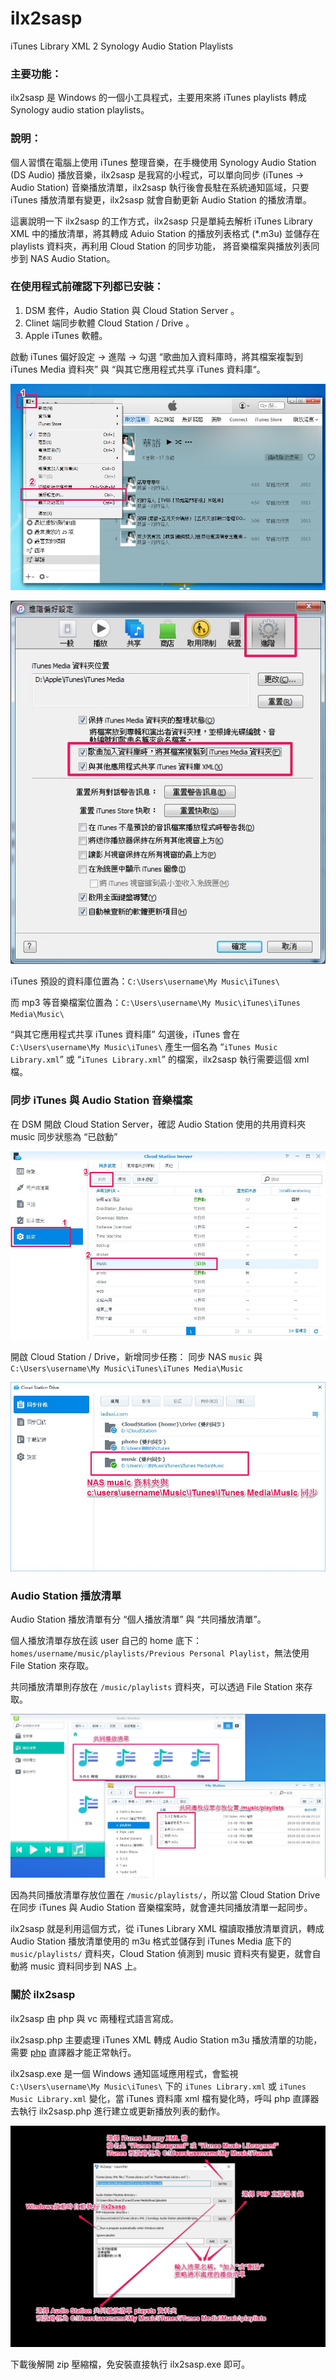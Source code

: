 # ilx2sasp

iTunes Library XML 2 Synology Audio Station Playlists



### 主要功能：

ilx2sasp 是 Windows 的一個小工具程式，主要用來將 iTunes playlists 轉成 Synology audio station playlists。



### 說明：

個人習慣在電腦上使用 iTunes 整理音樂，在手機使用 Synology Audio Station (DS Audio) 播放音樂，ilx2sasp 是我寫的小程式，可以單向同步 (iTunes -> Audio Station) 音樂播放清單，ilx2sasp 執行後會長駐在系統通知區域，只要 iTunes 播放清單有變更，ilx2sasp 就會自動更新 Audio Station 的播放清單。



這裏說明一下 ilx2sasp 的工作方式，ilx2sasp 只是單純去解析 iTunes Library XML 中的播放清單，將其轉成 Aduio Station 的播放列表格式 (*.m3u) 並儲存在 playlists 資料夾，再利用 Cloud Station 的同步功能， 將音樂檔案與播放列表同步到 NAS Audio Station。



### 在使用程式前確認下列都已安裝：



1. DSM 套件，Audio Station 與 Cloud Station Server 。
2. Clinet 端同步軟體 Cloud Station / Drive  。
3. Apple iTunes 軟體。



啟動 iTunes 偏好設定 -> 進階 -> 勾選 “歌曲加入資料庫時，將其檔案複製到 iTunes Media 資料夾” 與 “與其它應用程式共享 iTunes 資料庫“。

![Untitled_Clipping_030216_033815_PM](img/Untitled_Clipping_030216_033815_PM.jpg)

![Untitled_Clipping_030216_034108_PM](img/Untitled_Clipping_030216_034108_PM.jpg)

iTunes 預設的資料庫位置為：`C:\Users\username\My Music\iTunes\`

而 mp3 等音樂檔案位置為：`C:\Users\username\My Music\iTunes\iTunes Media\Music\`



“與其它應用程式共享 iTunes 資料庫” 勾選後，iTunes 會在 `C:\Users\username\My Music\iTunes\` 產生一個名為 “`iTunes Music Library.xml`” 或 “`iTunes Library.xml`” 的檔案，ilx2sasp 執行需要這個 xml 檔。



### 同步 iTunes 與 Audio Station 音樂檔案 

在 DSM 開啟 Cloud Station Server，確認 Audio Station 使用的共用資料夾 music 同步狀態為 “已啟動”

![Screenshot_030216_124808_PM](img/Screenshot_030216_124808_PM.jpg)



開啟 Cloud Station / Drive，新增同步任務：
同步 NAS `music` 與 `C:\Users\username\My Music\iTunes\iTunes Media\Music`

![Image_030216_031800_PM](img/Image_030216_031800_PM.jpg)



### Audio Station 播放清單

Audio Station 播放清單有分 “個人播放清單” 與 “共同播放清單”。



個人播放清單存放在該 user 自己的 home 底下：`homes/username/music/playlists/Previous Personal Playlist`，無法使用 File Station 來存取。



共同播放清單則存放在 `/music/playlists` 資料夾，可以透過 File Station 來存取。

![Screenshot_030216_051711_PM](img/Screenshot_030216_051711_PM.jpg)

因為共同播放清單存放位置在 `/music/playlists/`，所以當 Cloud Station Drive 在同步 iTunes 與 Audio Station 音樂檔案時，就會連共同播放清單一起同步。



ilx2sasp 就是利用這個方式，從 iTunes Library XML 檔讀取播放清單資訊，轉成 Audio Station 播放清單使用的 m3u 格式並儲存到 iTunes Media 底下的 `music/playlists/` 資料夾，Cloud Station 偵測到 music 資料夾有變更，就會自動將 music 資料同步到 NAS 上。



### 關於 ilx2sasp 

ilx2sasp 由 php 與 vc 兩種程式語言寫成。

ilx2sasp.php 主要處理 iTunes XML 轉成 Audio Station m3u 播放清單的功能，需要 [php](http://php.net/downloads.php) 直譯器才能正常執行。

ilx2sasp.exe 是一個 Windows 通知區域應用程式，會監視 `C:\Users\username\My Music\iTunes\` 下的 `iTunes Library.xml` 或 `iTunes Music Library.xml` 變化，當 iTunes 資料庫 xml 檔有變化時，呼叫 php 直譯器去執行 ilx2sasp.php 進行建立或更新播放列表的動作。

![Screenshot_030216_061503_PM_030216_063226_PM](img//Screenshot_030216_061503_PM_030216_063226_PM.jpg)

下載後解開 zip 壓縮檔，免安裝直接執行 ilx2sasp.exe 即可。

